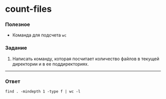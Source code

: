 # count-files

### Полезное

- Команда для подсчета `wc`

### Задание

1. Написать команду, которая посчитает количество файлов в текущей директории и в ее поддиректориях.

---

### Ответ

```
find . -mindepth 1 -type f | wc -l
```
